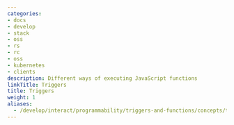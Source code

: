 ```yaml
---
categories:
- docs
- develop
- stack
- oss
- rs
- rc
- oss
- kubernetes
- clients
description: Different ways of executing JavaScript functions
linkTitle: Triggers
title: Triggers
weight: 1
aliases:
  - /develop/interact/programmability/triggers-and-functions/concepts/triggers/
---
```

